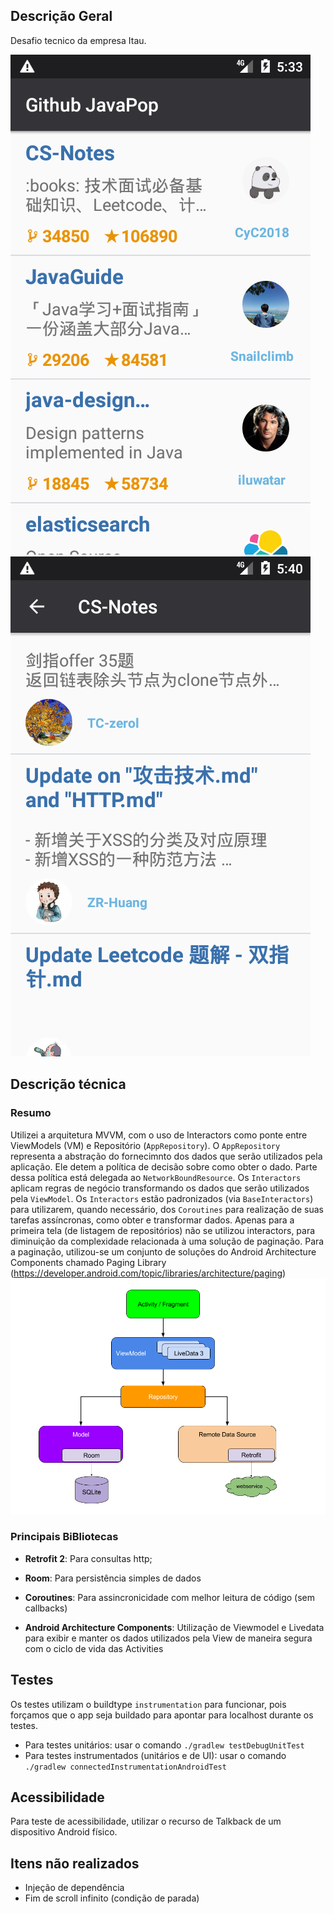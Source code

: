 ## Descrição Geral

Desafio tecnico da empresa Itau.

![tela de listagem](captures/Screenshot_1595579604.png)     ![tela de listagem](captures/Screenshot_1595580050.png)

## Descrição técnica

### Resumo
Utilizei a arquitetura MVVM, com o uso de Interactors como ponte entre ViewModels (VM) e Repositório (`AppRepository`).
O `AppRepository` representa a abstração do fornecimnto dos dados que serão utilizados pela aplicação. Ele detem a política de decisão sobre como obter o dado. Parte dessa política está delegada ao `NetworkBoundResource`.
Os `Interactors` aplicam regras de negócio transformando os dados que serão utilizados pela `ViewModel`. Os `Interactors` estão padronizados (via `BaseInteractors`) para utilizarem, quando necessário, dos `Coroutines` para realização de suas tarefas assíncronas, como obter e transformar dados.
Apenas para a primeira tela (de listagem de repositórios) não se utilizou interactors, para diminuição da complexidade relacionada à uma solução de paginação.
Para a paginação, utilizou-se um conjunto de soluções do Android Architecture Components chamado Paging Library (https://developer.android.com/topic/libraries/architecture/paging)
![tela de listagem](captures/android_arch.png)


### Principais BiBliotecas

- **Retrofit 2**: Para consultas http;

- **Room**: Para persistência simples de dados

- **Coroutines**: Para assincronicidade com melhor leitura de código (sem callbacks)

- **Android Architecture Components**: Utilização de Viewmodel e Livedata
  para exibir e manter os dados utilizados pela View de maneira segura
  com o ciclo de vida das Activities


## Testes

Os testes utilizam o buildtype ```instrumentation``` para funcionar, pois forçamos que o app seja buildado para apontar para localhost durante os testes.
- Para testes unitários: usar o comando ```./gradlew testDebugUnitTest```
- Para testes instrumentados (unitários e de UI): usar o comando ``` ./gradlew connectedInstrumentationAndroidTest```

## Acessibilidade

Para teste de acessibilidade, utilizar o recurso de Talkback de um dispositivo Android físico.

## Itens não realizados

- Injeção de dependência
- Fim de scroll infinito (condição de parada) 
 